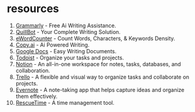 # resources
1. <a href="https://www.grammarly.com">Grammarly</a> - Free Ai Writing Assistance.
2. <a href="https://quillbot.com">QuillBot</a> - Your Complete Writing Solution.
3. <a href="https://www.ewordcounter.com/">eWordCounter</a> - Count Words, Characters, & Keywords Density.
4. <a href="https://www.copy.ai/">Copy.ai</a> - Ai Powered Writing.
5. <a href="https://docs.google.com/">Google Docs</a> - Easy Writing Documents.
6. <a href="https://todoist.com/">Todoist</a> - Organize your tasks and projects.
7. <a href="https://notion.so/">Notion</a> - An all-in-one workspace for notes, tasks, databases, and collaboration.
8. <a href="https://trello.com/">Trello</a> - A flexible and visual way to organize tasks and collaborate on projects.
9. <a href="https://evernote.com/">Evernote</a> - A note-taking app that helps capture ideas and organize them effectively.
10. <a href="https://www.rescuetime.com/">RescueTime</a> - A time management tool.

